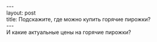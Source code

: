 --- <br> layout: post <br> title: Подскажите, где можно купить горячие пирожки? <br> --- <br> И какие актуальные цены на горячие пирожки?
